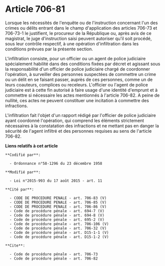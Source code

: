 # Article 706-81

Lorsque les nécessités de l'enquête ou de l'instruction concernant l'un des crimes ou délits entrant dans le champ
d'application des articles 706-73 et 706-73-1 le justifient, le procureur de la République ou, après avis de ce magistrat, le
juge d'instruction saisi peuvent autoriser qu'il soit procédé, sous leur contrôle respectif, à une opération d'infiltration
dans les conditions prévues par la présente section.

L'infiltration consiste, pour un officier ou un agent de police judiciaire spécialement habilité dans des conditions fixées
par décret et agissant sous la responsabilité d'un officier de police judiciaire chargé de coordonner l'opération, à
surveiller des personnes suspectées de commettre un crime ou un délit en se faisant passer, auprès de ces personnes, comme un
de leurs coauteurs, complices ou receleurs. L'officier ou l'agent de police judiciaire est à cette fin autorisé à faire usage
d'une identité d'emprunt et à commettre si nécessaire les actes mentionnés à l'article 706-82. A peine de nullité, ces actes
ne peuvent constituer une incitation à commettre des infractions.

L'infiltration fait l'objet d'un rapport rédigé par l'officier de police judiciaire ayant coordonné l'opération, qui comprend
les éléments strictement nécessaires à la constatation des infractions et ne mettant pas en danger la sécurité de l'agent
infiltré et des personnes requises au sens de l'article 706-82.

**Liens relatifs à cet article**

	**Codifié par**:

	  - Ordonnance n°58-1296 du 23 décembre 1958

	**Modifié par**:

	  - Loi n°2015-993 du 17 août 2015 - art. 11

	**Cité par**:

	  - CODE DE PROCEDURE PENALE - art. 706-83 (V)
	  - CODE DE PROCEDURE PENALE - art. 706-85 (V)
	  - CODE DE PROCEDURE PENALE - art. 706-86 (V)
	  - Code de procédure pénale - art. 694-7 (V)
	  - Code de procédure pénale - art. 694-8 (V)
	  - Code de procédure pénale - art. 695-2 (V)
	  - Code de procédure pénale - art. 706-106 (V)
	  - Code de procédure pénale - art. 706-32 (V)
	  - Code de procédure pénale - art. D15-1-1 (V)
	  - Code de procédure pénale - art. D15-1-2 (V)

	**Cite**:

	  - Code de procédure pénale - art. 706-73
	  - Code de procédure pénale - art. 706-82
